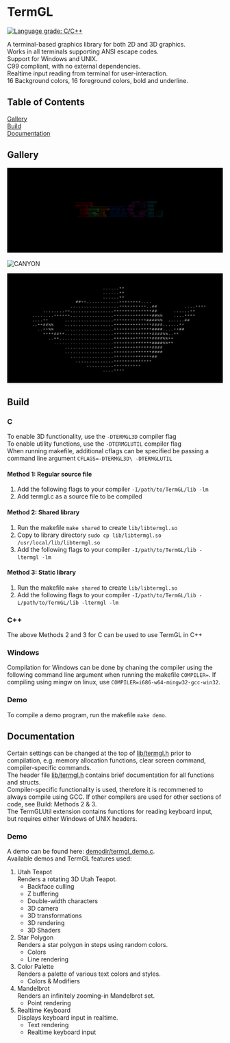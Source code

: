 # TermGL

[![Language grade: C/C++](https://img.shields.io/lgtm/grade/cpp/g/wojciech-graj/TermGL.svg?logo=lgtm&logoWidth=18)](https://lgtm.com/projects/g/wojciech-graj/TermGL/context:cpp)

A terminal-based graphics library for both 2D and 3D graphics.\
Works in all terminals supporting ANSI escape codes.\
Support for Windows and UNIX.\
C99 compliant, with no external dependencies.\
Realtime input reading from terminal for user-interaction.\
16 Background colors, 16 foreground colors, bold and underline.

## Table of Contents

[Gallery](https://github.com/wojciech-graj/TermGL/blob/master/README.md#Gallery)\
[Build](https://github.com/wojciech-graj/TermGL/blob/master/README.md#Build)\
[Documentation](https://github.com/wojciech-graj/TermGL/blob/master/README.md#Documentation)

## Gallery

![LOGO](demodir/logo.gif)

![CANYON](demodir/canyon.gif)

![TEAPOT](demodir/teapot.gif)

## Build

### C

To enable 3D functionality, use the ```-DTERMGL3D``` compiler flag\
To enable utility functions, use the ```-DTERMGLUTIL``` compiler flag\
When running makefile, additional cflags can be specified be passing a command line argument ```CFLAGS=-DTERMGL3D\ -DTERMGLUTIL```

#### Method 1: Regular source file

1. Add the following flags to your compiler ```-I/path/to/TermGL/lib -lm```
2. Add termgl.c as a source file to be compiled

#### Method 2: Shared library

1. Run the makefile ```make shared``` to create ```lib/libtermgl.so```
2. Copy to library directory ```sudo cp lib/libtermgl.so /usr/local/lib/libtermgl.so```
3. Add the following flags to your compiler ```-I/path/to/TermGL/lib -ltermgl -lm```

#### Method 3: Static library

1. Run the makefile ```make shared``` to create ```lib/libtermgl.so```
2. Add the following flags to your compiler ```-I/path/to/TermGL/lib -L/path/to/TermGL/lib -ltermgl -lm```

### C++

The above Methods 2 and 3 for C can be used to use TermGL in C++

### Windows

Compilation for Windows can be done by chaning the compiler using the following command line argument when running the makefile ```COMPILER=```.
If compiling using mingw on linux, use ```COMPILER=i686-w64-mingw32-gcc-win32```.

### Demo

To compile a demo program, run the makefile ```make demo```.

## Documentation

Certain settings can be changed at the top of [lib/termgl.h](lib/termgl.h) prior to compilation, e.g. memory allocation functions, clear screen command, compiler-specific commands.\
The header file [lib/termgl.h](lib/termgl.h) contains brief documentation for all functions and structs.\
Compiler-specific functionality is used, therefore it is recommened to always compile using GCC. If other compilers are used for other sections of code, see Build: Methods 2 & 3.\
The TermGLUtil extension contains functions for reading keyboard input, but requires either Windows of UNIX headers.

### Demo

A demo can be found here: [demodir/termgl_demo.c](demodir/termgl_demo.c).\
Available demos and TermGL features used:
1. Utah Teapot\
Renders a rotating 3D Utah Teapot.
	- Backface culling
	- Z buffering
	- Double-width characters
	- 3D camera
	- 3D transformations
	- 3D rendering
	- 3D Shaders
2. Star Polygon\
Renders a star polygon in steps using random colors.
	- Colors
	- Line rendering
3. Color Palette\
Renders a palette of various text colors and styles.
	- Colors & Modifiers
4. Mandelbrot\
Renders an infinitely zooming-in Mandelbrot set.
	- Point rendering
5. Realtime Keyboard\
Displays keyboard input in realtime.
	- Text rendering
	- Realtime keyboard input
